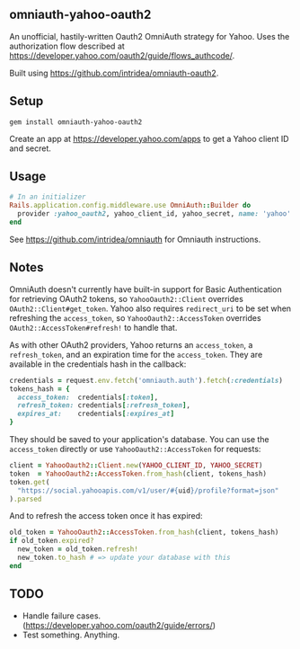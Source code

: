 ## omniauth-yahoo-oauth2 ##

An unofficial, hastily-written Oauth2 OmniAuth strategy for Yahoo. Uses the
authorization flow described at
https://developer.yahoo.com/oauth2/guide/flows_authcode/.

Built using https://github.com/intridea/omniauth-oauth2.

## Setup ##
`gem install omniauth-yahoo-oauth2`

Create an app at https://developer.yahoo.com/apps to get a Yahoo client ID and
secret.

## Usage ##
```ruby
# In an initializer
Rails.application.config.middleware.use OmniAuth::Builder do
  provider :yahoo_oauth2, yahoo_client_id, yahoo_secret, name: 'yahoo'
end
```

See https://github.com/intridea/omniauth for Omniauth instructions.

## Notes ##

OmniAuth doesn't currently have built-in support for Basic Authentication for
retrieving OAuth2 tokens, so `YahooOauth2::Client` overrides
`OAuth2::Client#get_token`.  Yahoo also requires `redirect_uri` to be set when
refreshing the `access_token`, so `YahooOauth2::AccessToken` overrides
`OAuth2::AccessToken#refresh!` to handle that.

As with other OAuth2 providers, Yahoo returns an `access_token`, a
`refresh_token`, and an expiration time for the `access_token`. They are
available in the credentials hash in the callback:

```ruby
credentials = request.env.fetch('omniauth.auth').fetch(:credentials)
tokens_hash = {
  access_token:  credentials[:token],
  refresh_token: credentials[:refresh_token],
  expires_at:    credentials[:expires_at]
}
```

They should be saved to your application's database.  You can use the
`access_token` directly or use `YahooOauth2::AccessToken` for requests:

```ruby
client = YahooOauth2::Client.new(YAHOO_CLIENT_ID, YAHOO_SECRET)
token  = YahooOauth2::AccessToken.from_hash(client, tokens_hash)
token.get(
  "https://social.yahooapis.com/v1/user/#{uid}/profile?format=json"
).parsed
```

And to refresh the access token once it has expired:

```ruby
old_token = YahooOauth2::AccessToken.from_hash(client, tokens_hash)
if old_token.expired?
  new_token = old_token.refresh!
  new_token.to_hash # => update your database with this
end
```

## TODO ##
- Handle failure cases. (https://developer.yahoo.com/oauth2/guide/errors/)
- Test something. Anything.
